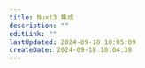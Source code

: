 ```yaml
---
title: Nuxt3 集成
description: ""
editLink: ""
lastUpdated: 2024-09-18 10:05:09
createDate: 2024-09-18 10:04:38
---
```

  